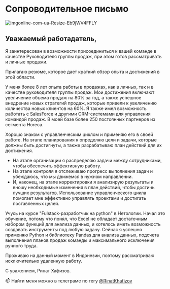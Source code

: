 # Сопроводительное письмо

![imgonline-com-ua-Resize-Eb9jWV4FFLY](https://user-images.githubusercontent.com/98922067/224918528-947bebb8-c49f-429f-a417-64598e3611cb.jpg)

## **Уважаемый работадатель,**

Я заинтересован в возможности присоединиться к вашей команде в качестве Руководителя группы продаж, при этом готов рассматривать и личные продажи. 

Прилагаю резюме, которое дает краткий обзор опыта и достижений в этой области.

У меня более 8 лет опыта работы в продажах, как в личных, так и в качестве руководителя группы продаж. Мои достижения включают увеличение объема продаж на 80% за год, а также успешное внедрение новых стратегий продаж, которые привели к увеличению количества новых клиентов на 60%. Я также имел возможность работать с SalesForce и другими CRM-системами для управления командой продаж. В моей базе более 250 постоянных партнеров из сегмента Horeca.

Хорошо знаком с управленческим циклом и применяю его в своей работе. На этапе планирования я определяю цели и задачи, которые должны быть достигнуты, а также разрабатываю план действий для их достижения.
- На этапе организации я распределяю задачи между сотрудниками, чтобы обеспечить эффективную работу. 
- На этапе контроля я отслеживаю прогресс выполнения задач и убеждаюсь, что мы движемся в нужном направлении. 
- И, наконец, на этапе корректировки я анализирую результаты и вношу необходимые изменения в план действий, чтобы достичь лучших результатов. 
Использование управленческого цикла помогает мне эффективно управлять проектами и достигать поставленных целей.


Учусь на курсе "Fulstack-разработчик на python" в Нетологии. Начал это обучение, потому что понял, что Excel не обладает достаточным набором функций для анализа данных, и хотелось иметь возможность создавать инструменты под любую задачу. Сейчас я успешно применяю Python и библиотеку Pandas для анализа данных, подсчета выполнения планов продаж команды и максимального исключения ручного труда.

Проживаю на данный момент в Индонезии, поэтому рассматриваю исключительно удаленную работу.

С уважением, 
Ринат Хафизов.



📫 Найти меня можно в телеграме по тегу 
 [@RinatKhafizov](https://t.me/RinatKhafizov)




